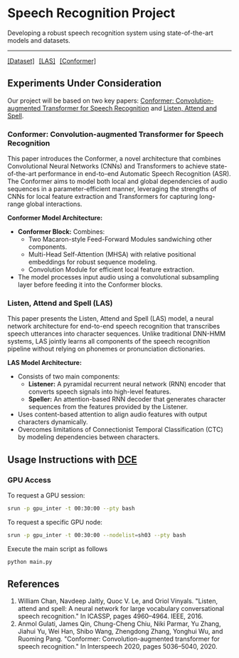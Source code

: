 # Speech Recognition Project
Developing a robust speech recognition system using state-of-the-art models and datasets.

---

<div style="display: flex; gap: 10px;">
  <a href="https://paperswithcode.com/dataset/librispeech">[Dataset]</a>
  <a href="https://paperswithcode.com/paper/listen-attend-and-spell">[LAS]</a>
  <a href="https://paperswithcode.com/paper/conformer-based-target-speaker-automatic">[Conformer]</a>
</div>


## Experiments Under Consideration

Our project will be based on two key papers: [Conformer: Convolution-augmented Transformer for Speech Recognition](https://paperswithcode.com/paper/conformer-based-target-speaker-automatic) and [Listen, Attend and Spell](https://paperswithcode.com/paper/listen-attend-and-spell).


### Conformer: Convolution-augmented Transformer for Speech Recognition

This paper introduces the Conformer, a novel architecture that combines Convolutional Neural Networks (CNNs) and Transformers to achieve state-of-the-art performance in end-to-end Automatic Speech Recognition (ASR). The Conformer aims to model both local and global dependencies of audio sequences in a parameter-efficient manner, leveraging the strengths of CNNs for local feature extraction and Transformers for capturing long-range global interactions.

**Conformer Model Architecture:**
- **Conformer Block:** Combines:
  - Two Macaron-style Feed-Forward Modules sandwiching other components.
  - Multi-Head Self-Attention (MHSA) with relative positional embeddings for robust sequence modeling.
  - Convolution Module for efficient local feature extraction.
- The model processes input audio using a convolutional subsampling layer before feeding it into the Conformer blocks.

### Listen, Attend and Spell (LAS)

This paper presents the Listen, Attend and Spell (LAS) model, a neural network architecture for end-to-end speech recognition that transcribes speech utterances into character sequences. Unlike traditional DNN-HMM systems, LAS jointly learns all components of the speech recognition pipeline without relying on phonemes or pronunciation dictionaries.

**LAS Model Architecture:**
- Consists of two main components:
  - **Listener:** A pyramidal recurrent neural network (RNN) encoder that converts speech signals into high-level features.
  - **Speller:** An attention-based RNN decoder that generates character sequences from the features provided by the Listener.
- Uses content-based attention to align audio features with output characters dynamically.
- Overcomes limitations of Connectionist Temporal Classification (CTC) by modeling dependencies between characters.


## Usage Instructions with [DCE](https://dce.pages.centralesupelec.fr/)

### GPU Access
To request a GPU session:
```bash
srun -p gpu_inter -t 00:30:00 --pty bash
```
To request a specific GPU node:

```bash
srun -p gpu_inter -t 00:30:00 --nodelist=sh03 --pty bash
```

Execute the main script as follows

```bash
python main.py
```

## References

1. William Chan, Navdeep Jaitly, Quoc V. Le, and Oriol Vinyals. "Listen, attend and spell: A neural network for large vocabulary conversational speech recognition." In ICASSP, pages 4960–4964. IEEE, 2016.
2. Anmol Gulati, James Qin, Chung-Cheng Chiu, Niki Parmar, Yu Zhang, Jiahui Yu, Wei Han, Shibo Wang, Zhengdong Zhang, Yonghui Wu, and Ruoming Pang. "Conformer: Convolution-augmented transformer for speech recognition." In Interspeech 2020, pages 5036–5040, 2020.